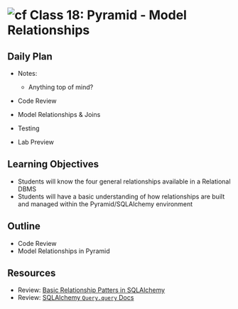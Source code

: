 # ![cf](http://i.imgur.com/7v5ASc8.png) Class 18: Pyramid - Model Relationships

## Daily Plan
- Notes:
    - Anything top of mind?

- Code Review
- Model Relationships & Joins
- Testing
- Lab Preview

## Learning Objectives

- Students will know the four general relationships available in a Relational DBMS
- Students will have a basic understanding of how relationships are built and managed within the Pyramid/SQLAlchemy environment

## Outline

- Code Review
- Model Relationships in Pyramid

<!-- links -->

## Resources
- Review: [Basic Relationship Patters in SQLAlchemy](http://docs.sqlalchemy.org/en/latest/orm/basic_relationships.html?highlight=relationship)
- Review: [SQLAlchemy `Query.query` Docs](http://docs.sqlalchemy.org/en/latest/orm/query.html?highlight=join%20query#sqlalchemy.orm.query.Query.join)
